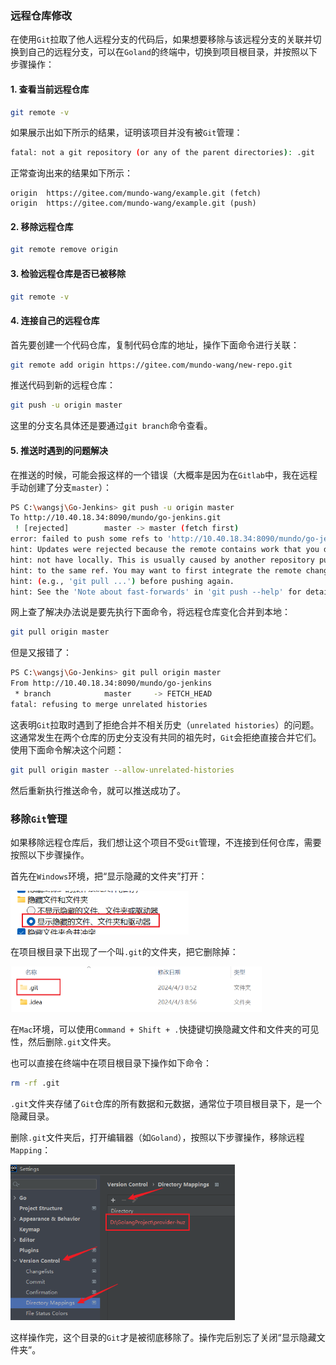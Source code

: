 ### 远程仓库修改

在使用`Git`拉取了他人远程分支的代码后，如果想要移除与该远程分支的关联并切换到自己的远程分支，可以在`Goland`的终端中，切换到项目根目录，并按照以下步骤操作：

#### 1. 查看当前远程仓库

```bash
git remote -v
```

如果展示出如下所示的结果，证明该项目并没有被`Git`管理：

```sh
fatal: not a git repository (or any of the parent directories): .git
```

正常查询出来的结果如下所示：

```
origin  https://gitee.com/mundo-wang/example.git (fetch)
origin  https://gitee.com/mundo-wang/example.git (push)
```

#### 2. 移除远程仓库

```bash
git remote remove origin
```

#### 3. 检验远程仓库是否已被移除

```sh
git remote -v
```

#### 4. 连接自己的远程仓库

首先要创建一个代码仓库，复制代码仓库的地址，操作下面命令进行关联：

```bash
git remote add origin https://gitee.com/mundo-wang/new-repo.git
```

推送代码到新的远程仓库：

```bash
git push -u origin master
```

这里的分支名具体还是要通过`git branch`命令查看。

#### 5. 推送时遇到的问题解决

在推送的时候，可能会报这样的一个错误（大概率是因为在`Gitlab`中，我在远程手动创建了分支`master`）：

```sh
PS C:\wangsj\Go-Jenkins> git push -u origin master
To http://10.40.18.34:8090/mundo/go-jenkins.git
 ! [rejected]        master -> master (fetch first)
error: failed to push some refs to 'http://10.40.18.34:8090/mundo/go-jenkins.git'
hint: Updates were rejected because the remote contains work that you do
hint: not have locally. This is usually caused by another repository pushing
hint: to the same ref. You may want to first integrate the remote changes
hint: (e.g., 'git pull ...') before pushing again.
hint: See the 'Note about fast-forwards' in 'git push --help' for details.
```

网上查了解决办法说是要先执行下面命令，将远程仓库变化合并到本地：

```bash
git pull origin master
```

但是又报错了：

```sh
PS C:\wangsj\Go-Jenkins> git pull origin master
From http://10.40.18.34:8090/mundo/go-jenkins
 * branch            master     -> FETCH_HEAD
fatal: refusing to merge unrelated histories
```

这表明`Git`拉取时遇到了拒绝合并不相关历史（`unrelated histories`）的问题。这通常发生在两个仓库的历史分支没有共同的祖先时，`Git`会拒绝直接合并它们。使用下面命令解决这个问题：

```bash
git pull origin master --allow-unrelated-histories
```

然后重新执行推送命令，就可以推送成功了。

### 移除`Git`管理

如果移除远程仓库后，我们想让这个项目不受`Git`管理，不连接到任何仓库，需要按照以下步骤操作。

首先在`Windows`环境，把“显示隐藏的文件夹”打开：

<img src="image/image-20240403090327920.png" alt="image-20240403090327920" style="zoom:67%;" />

在项目根目录下出现了一个叫`.git`的文件夹，把它删除掉：

<img src="image/image-20240403090423817.png" alt="image-20240403090423817" style="zoom:50%;" />



在`Mac`环境，可以使用`Command + Shift + .`快捷键切换隐藏文件和文件夹的可见性，然后删除`.git`文件夹。

也可以直接在终端中在项目根目录下操作如下命令：

```sh
rm -rf .git
```

`.git`文件夹存储了`Git`仓库的所有数据和元数据，通常位于项目根目录下，是一个隐藏目录。

删除`.git`文件夹后，打开编辑器（如`Goland`），按照以下步骤操作，移除远程`Mapping`：

<img src="image/image-20240403090651991.png" alt="image-20240403090651991" style="zoom: 67%;" />

这样操作完，这个目录的`Git`才是被彻底移除了。操作完后别忘了关闭“显示隐藏文件夹”。